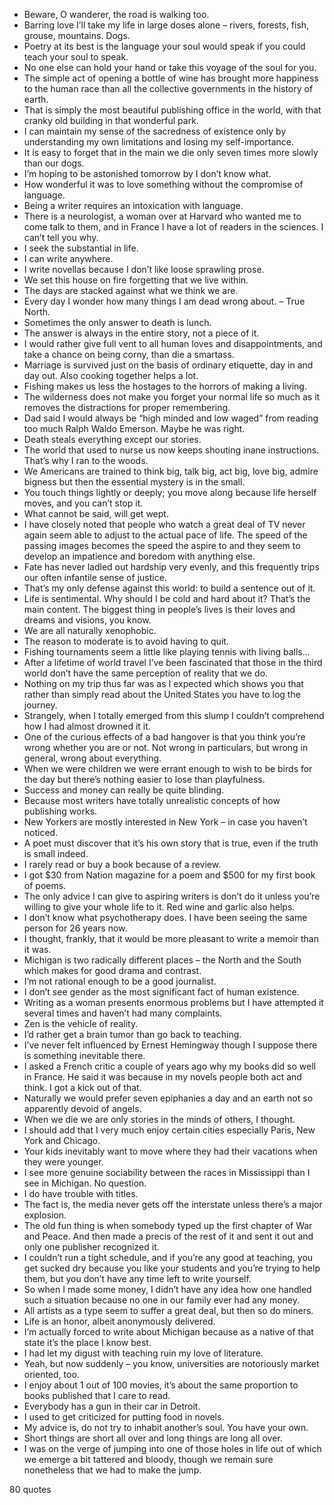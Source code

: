 - Beware, O wanderer, the road is walking too.
 - Barring love I’ll take my life in large doses alone – rivers, forests, fish, grouse, mountains. Dogs.
 - Poetry at its best is the language your soul would speak if you could teach your soul to speak.
 - No one else can hold your hand or take this voyage of the soul for you.
 - The simple act of opening a bottle of wine has brought more happiness to the human race than all the collective governments in the history of earth.
 - That is simply the most beautiful publishing office in the world, with that cranky old building in that wonderful park.
 - I can maintain my sense of the sacredness of existence only by understanding my own limitations and losing my self-importance.
 - It is easy to forget that in the main we die only seven times more slowly than our dogs.
 - I’m hoping to be astonished tomorrow by I don’t know what.
 - How wonderful it was to love something without the compromise of language.
 - Being a writer requires an intoxication with language.
 - There is a neurologist, a woman over at Harvard who wanted me to come talk to them, and in France I have a lot of readers in the sciences. I can’t tell you why.
 - I seek the substantial in life.
 - I can write anywhere.
 - I write novellas because I don’t like loose sprawling prose.
 - We set this house on fire forgetting that we live within.
 - The days are stacked against what we think we are.
 - Every day I wonder how many things I am dead wrong about. – True North.
 - Sometimes the only answer to death is lunch.
 - The answer is always in the entire story, not a piece of it.
 - I would rather give full vent to all human loves and disappointments, and take a chance on being corny, than die a smartass.
 - Marriage is survived just on the basis of ordinary etiquette, day in and day out. Also cooking together helps a lot.
 - Fishing makes us less the hostages to the horrors of making a living.
 - The wilderness does not make you forget your normal life so much as it removes the distractions for proper remembering.
 - Dad said I would always be “high minded and low waged” from reading too much Ralph Waldo Emerson. Maybe he was right.
 - Death steals everything except our stories.
 - The world that used to nurse us now keeps shouting inane instructions. That’s why I ran to the woods.
 - We Americans are trained to think big, talk big, act big, love big, admire bigness but then the essential mystery is in the small.
 - You touch things lightly or deeply; you move along because life herself moves, and you can’t stop it.
 - What cannot be said, will get wept.
 - I have closely noted that people who watch a great deal of TV never again seem able to adjust to the actual pace of life. The speed of the passing images becomes the speed the aspire to and they seem to develop an impatience and boredom with anything else.
 - Fate has never ladled out hardship very evenly, and this frequently trips our often infantile sense of justice.
 - That’s my only defense against this world: to build a sentence out of it.
 - Life is sentimental. Why should I be cold and hard about it? That’s the main content. The biggest thing in people’s lives is their loves and dreams and visions, you know.
 - We are all naturally xenophobic.
 - The reason to moderate is to avoid having to quit.
 - Fishing tournaments seem a little like playing tennis with living balls...
 - After a lifetime of world travel I’ve been fascinated that those in the third world don’t have the same perception of reality that we do.
 - Nothing on my trip thus far was as I expected which shows you that rather than simply read about the United States you have to log the journey.
 - Strangely, when I totally emerged from this slump I couldn’t comprehend how I had almost drowned it it.
 - One of the curious effects of a bad hangover is that you think you’re wrong whether you are or not. Not wrong in particulars, but wrong in general, wrong about everything.
 - When we were children we were errant enough to wish to be birds for the day but there’s nothing easier to lose than playfulness.
 - Success and money can really be quite blinding.
 - Because most writers have totally unrealistic concepts of how publishing works.
 - New Yorkers are mostly interested in New York – in case you haven’t noticed.
 - A poet must discover that it’s his own story that is true, even if the truth is small indeed.
 - I rarely read or buy a book because of a review.
 - I got $30 from Nation magazine for a poem and $500 for my first book of poems.
 - The only advice I can give to aspiring writers is don’t do it unless you’re willing to give your whole life to it. Red wine and garlic also helps.
 - I don’t know what psychotherapy does. I have been seeing the same person for 26 years now.
 - I thought, frankly, that it would be more pleasant to write a memoir than it was.
 - Michigan is two radically different places – the North and the South which makes for good drama and contrast.
 - I’m not rational enough to be a good journalist.
 - I don’t see gender as the most significant fact of human existence.
 - Writing as a woman presents enormous problems but I have attempted it several times and haven’t had many complaints.
 - Zen is the vehicle of reality.
 - I’d rather get a brain tumor than go back to teaching.
 - I’ve never felt influenced by Ernest Hemingway though I suppose there is something inevitable there.
 - I asked a French critic a couple of years ago why my books did so well in France. He said it was because in my novels people both act and think. I got a kick out of that.
 - Naturally we would prefer seven epiphanies a day and an earth not so apparently devoid of angels.
 - When we die we are only stories in the minds of others, I thought.
 - I should add that I very much enjoy certain cities especially Paris, New York and Chicago.
 - Your kids inevitably want to move where they had their vacations when they were younger.
 - I see more genuine sociability between the races in Mississippi than I see in Michigan. No question.
 - I do have trouble with titles.
 - The fact is, the media never gets off the interstate unless there’s a major explosion.
 - The old fun thing is when somebody typed up the first chapter of War and Peace. And then made a precis of the rest of it and sent it out and only one publisher recognized it.
 - I couldn’t run a tight schedule, and if you’re any good at teaching, you get sucked dry because you like your students and you’re trying to help them, but you don’t have any time left to write yourself.
 - So when I made some money, I didn’t have any idea how one handled such a situation because no one in our family ever had any money.
 - All artists as a type seem to suffer a great deal, but then so do miners.
 - Life is an honor, albeit anonymously delivered.
 - I’m actually forced to write about Michigan because as a native of that state it’s the place I know best.
 - I had let my digust with teaching ruin my love of literature.
 - Yeah, but now suddenly – you know, universities are notoriously market oriented, too.
 - I enjoy about 1 out of 100 movies, it’s about the same proportion to books published that I care to read.
 - Everybody has a gun in their car in Detroit.
 - I used to get criticized for putting food in novels.
 - My advice is, do not try to inhabit another’s soul. You have your own.
 - Short things are short all over and long things are long all over.
 - I was on the verge of jumping into one of those holes in life out of which we emerge a bit tattered and bloody, though we remain sure nonetheless that we had to make the jump.

80 quotes